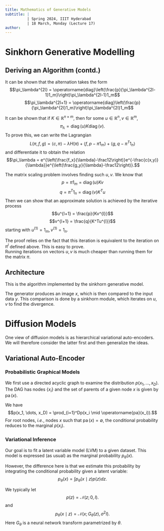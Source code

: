 ```yaml
---
title: Mathematics of Generative Models
subtitle: |
          | Spring 2024, IIIT Hyderabad
          | 18 March, Monday (Lecture 17)
author:
---
```


# Sinkhorn Generative Modelling
## Deriving an Algorithm (contd.)
It can be shown that the alternation takes the form
$$\pi_\lambda^{2l} = \operatorname{diag}\left(\frac{p}{\pi_\lambda^{2l-1}1_m}\right)\pi_\lambda^{2l-1}1_m$$
$$\pi_\lambda^{2l+1} = \operatorname{diag}\left(\frac{p}{\pi_\lambda^{2l}1_m}\right)\pi_\lambda^{2l}1_m$$

It can be shown that if $K \in \mathbb{R}^{n \times m}$, then for some $u \in \mathbb{R}^n, v \in \mathbb{R}^m$,
$$\pi_\lambda = \operatorname{diag}(u) K \operatorname{diag}(v).$$
To prove this, we can write the Lagrangian
$$L(\pi, f, g) = \langle c, \pi \rangle - \lambda H(\pi) + \langle f, p - \pi1_m\rangle + \langle g, q - \pi^T1_n\rangle$$
and differentiate it to obtain the relation
$$\pi_\lambda = e^{\left(\frac{f_x}{\lambda}-\frac12\right)}e^{-\frac{c(x,y)}{\lambda}}e^{\left(\frac{g_y}{\lambda}-\frac12\right)}.$$

The matrix scaling problem involves finding such $u, v$. We know that
$$p = \pi1_m = \operatorname{diag}(u)Kv$$
$$q = \pi^T1_n = \operatorname{diag}(v)K^Tu$$
Then we can show that an approximate solution is achieved by the iterative process
$$u^{l+1} = \frac{p}{Kv^{l}}$$
$$v^{l+1} = \frac{q}{K^Tu^{l}}$$
starting with $u^{(1)} = 1_m, v^{(1)} = 1_n$.

The proof relies on the fact that this iteration is equivalent to the iteration on $\pi^{l}$ defined above. This is easy to prove.  
Running iterations on vectors $u, v$ is much cheaper than running them for the matrix $\pi$.

## Architecture
This is the algorithm implemented by the sinkhorn generative model.

The generator produces an image $x$, which is then compared to the input data $y$. This comparison is done by a sinkhorn module, which iterates on $u, v$ to find the divergence.

# Diffusion Models
One view of diffusion models is as hierarchical variational auto-encoders. We will therefore consider the latter first and then generalize the ideas.

## Variational Auto-Encoder
### Probabilistic Graphical Models
We first use a directed acyclic graph to examine the distribution $p(x_1, \dots, x_D)$. The DAG has nodes $\{x_i\}$ and the set of parents of a given node $x$ is given by $\operatorname{pa}(x)$.

We have
$$p(x_1, \dots, x_D) = \prod_{i=1}^Dp(x_i \mid \operatorname{pa}(x_i)).$$
For root nodes, *i.e.*, nodes $x$ such that $\operatorname{pa}(x) = \emptyset$, the conditional probability reduces to the marginal $p(x_i)$.

### Variational Inference
Our goal is to fit a latent variable model (LVM) to a given dataset. This model is expressed (as usual) as the marginal probability $p_\theta(x)$.

However, the difference here is that we estimate this probability by integrating the conditional probability given a latent variable:
$$p_\theta(x) = \int p_\theta(x \mid z)p(z)dz.$$

We typically let
$$p(z) = \mathcal{N}(z; 0, I).$$
and
$$p_\theta(x \mid z) = \mathcal{N}(x; G_\theta(z), \sigma^2I).$$
Here $G_\theta$ is a neural network transform parametrized by $\theta$.